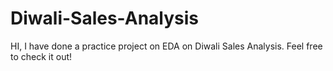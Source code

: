 # Diwali-Sales-Analysis
HI, 
I have done a practice project on EDA on Diwali Sales Analysis.
Feel free to check it out!
